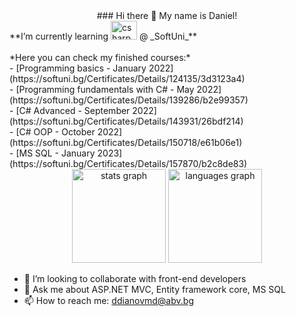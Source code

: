 <div align="center">### Hi there 👋 My name is Daniel!</div>
<div align="left"> **I’m currently learning <img src="https://cdn.jsdelivr.net/gh/devicons/devicon/icons/csharp/csharp-original.svg" height="30" width="42" alt="csharp logo"  /> @ _SoftUni_** </div> <br>
<div align="left">
*Here you can check my finished courses:* <br>
- [Programming basics - January 2022](https://softuni.bg/Certificates/Details/124135/3d3123a4) <br>
- [Programming fundamentals with C# - May 2022](https://softuni.bg/Certificates/Details/139286/b2e99357) <br>
- [C# Advanced - September 2022](https://softuni.bg/Certificates/Details/143931/26bdf214) <br>
- [C# OOP - October 2022](https://softuni.bg/Certificates/Details/150718/e61b06e1) <br>
- [MS SQL - January 2023](https://softuni.bg/Certificates/Details/157870/b2c8de83) <br>
</div>
<div align="center">
  <img src="https://github-readme-stats.vercel.app/api?hide_title=false&hide_rank=false&show_icons=true&include_all_commits=true&count_private=true&disable_animations=false&theme=dracula&locale=en&hide_border=false&username=ddianovmd" height="150" alt="stats graph"  />
  <img src="https://github-readme-stats.vercel.app/api/top-langs?locale=en&hide_title=false&layout=compact&card_width=320&langs_count=5&theme=dracula&hide_border=false&username=ddianovmd" height="150" alt="languages graph"  />
</div>

- 👯 I’m looking to collaborate with front-end developers
- 💬 Ask me about ASP.NET MVC, Entity framework core, MS SQL
- 📫 How to reach me: ddianovmd@abv.bg

<!--
**DDianovMD/ddianovmd** is a ✨ _special_ ✨ repository because its `README.md` (this file) appears on your GitHub profile.

Here are some ideas to get you started:

- 🔭 I’m currently working on ...
- 🌱 I’m currently learning ...
- 👯 I’m looking to collaborate on ...
- 🤔 I’m looking for help with ...
- 💬 Ask me about ...
- 📫 How to reach me: ...
- 😄 Pronouns: ...
- ⚡ Fun fact: ...
-->
